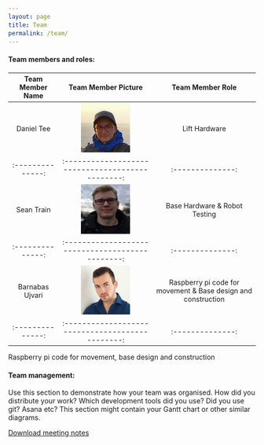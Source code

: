```yaml
---
layout: page
title: Team
permalink: /team/
---
```

#### Team members and roles: 
  <!-- Add your own picture and role in the table below -->
  
  | Team Member Name | Team Member Picture                              | Team Member Role |
  | :--------------: | :----------------------------------------------: | :--------------: |
  | Daniel Tee       | ![Daniel's Picture](/images/daniels_picture.jpg) | Lift Hardware    |         
  | :--------------: | :----------------------------------------------: | :--------------: |
  | Sean Train       | ![Sean's Picture](/images/seans_picture.jpg)     | Base Hardware & Robot Testing |        
  | :--------------: | :----------------------------------------------: | :--------------: |
  | Barnabas Ujvari  | ![Barna's Picture](/images/barnas_picture.jpg)   | Raspberry pi code for movement & Base design and construction |        
  | :--------------: | :----------------------------------------------: | :--------------: |
Raspberry pi code for movement, base design and construction 
#### Team management: 
  Use this section to demonstrate how your team was organised. 
  How did you distribute your work? 
  Which development tools did you use? Did you use git? Asana etc? 
  This section might contain your Gantt chart or other similar diagrams.

[Download meeting notes](/archive/meeting_notes.zip)
